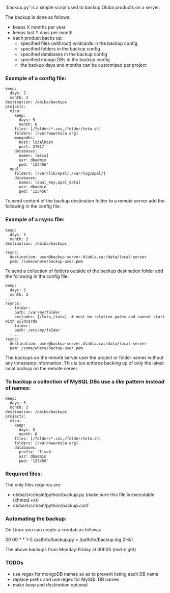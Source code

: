 'backup.py' is a simple script used to backup Obiba products on a server.

The backup is done as follows:
* keeps X months per year
* keeps last Y days per month
* each product backs up:
  * specified files (with/out) wildcards in the backup config 
  * specified folders in the backup config
  * specified databases in the backup config
  * specified mongo DBs in the backup config
  * the backup days and months can be customized per project

### Example of a config file:

	keep:
	  days: 5
	  month: 3
	destination: /obiba/backups
	projects:
	  mica:
	    keep:
	      days: 5
	      month: 6
	    files: [/folder/*.csv,/folder/toto.sh]
	    folders: [/var/www/mica.org]
	    mongodbs:
	      host: localhost
	      port: 27017
	    databases:
	      names: [mica]
	      usr: dbadmin
	      pwd: '123456'
	  opal:
	    folders: [/var/lib/opal/,/var/log/opal/]
	    databases:
	      names: [opal_key,opal_data]
	      usr: dbadmin
	      pwd: '123456'

To send content of the backup destination folder to a remote server add the following in the config file:

### Example of a rsync file:

	keep:
	  days: 5
	  month: 3
	destination: /obiba/backups
	...
	rsync:
	  destination: user@backup-server.blabla.ca:/data/local-server
	  pem: /some/where/backup-user.pem
	  


To send a collection of folders outside of the backup destination folder add the following in the config file:

	keep:
	  days: 5
	  month: 3
	...
	rsyncs:
	  - folder:
	    path: /var/my/folder
	    excludes: [/toto,/tata]  # must be relative paths and cannot start with wildcards
	  - folder:
	    path: /etc/my/folder
	  - ...
	rsync:
	  destination: user@backup-server.blabla.ca:/data/local-server
	  pem: /some/where/backup-user.pem

The backups on the remote server user the project or folder names without any timestamp information. This is too enforce backing up of only the latest local backup on the remote server.

### To backup a collection of MySQL DBs use a _like_ pattern instead of names:

	keep:
	  days: 5
	  month: 3
	destination: /obiba/backups
	projects:
	  mica:
	    keep:
	      days: 5
	      month: 6
	    files: [/folder/*.csv,/folder/toto.sh]
	    folders: [/var/www/mica.org]
	    databases:
	      prefix: 'live%'
	      usr: dbadmin
	      pwd: '123456'

### Required files:

The only files requires are:

* obiba/src/main/python/backup.py (make sure this file is executable (chmod +x))
* obiba/src/main/python/backup.conf


### Automating the backup:

On Linux you can create a crontab as follows:

00 00 * * 1-5 /path/to/backup.py > /path/to/backup.log 2>&1

The above backups from Monday-Friday at 00h00 (mid-night)

### TODOs

* use regex for mongoDB names so as to prevent listing each DB name
* replace prefix and use regex for MySQL DB names
* make _keep_ and _destination_ optional
